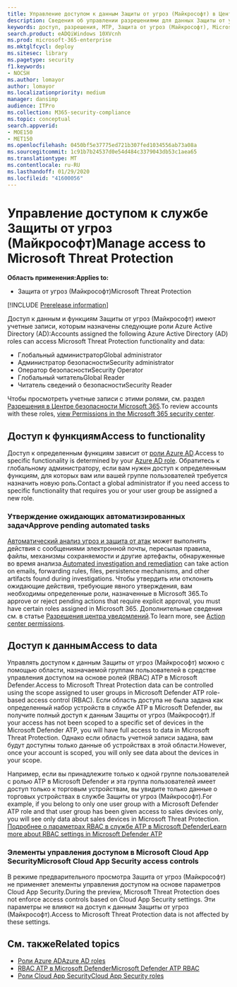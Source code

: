 ```yaml
---
title: Управление доступом к данным Защиты от угроз (Майкрософт) в Центре безопасности Microsoft 365
description: Сведения об управлении разрешениями для данных Защиты от угроз (Майкрософт)
keywords: доступ, разрешения, MTP, Защита от угроз (Майкрософт), Microsoft 365, безопасность, MCAS, MDATP, Cloud App Security, Advanced Threat Protection в Microsoft Defender, область, определение области, RBAC
search.product: eADQiWindows 10XVcnh
ms.prod: microsoft-365-enterprise
ms.mktglfcycl: deploy
ms.sitesec: library
ms.pagetype: security
f1.keywords:
- NOCSH
ms.author: lomayor
author: lomayor
ms.localizationpriority: medium
manager: dansimp
audience: ITPro
ms.collection: M365-security-compliance
ms.topic: conceptual
search.appverid:
- MOE150
- MET150
ms.openlocfilehash: 0450bf5e37775ed721b307fed1034556ab73a08a
ms.sourcegitcommit: 1c91b7b24537d0e54d484c3379043db53c1aea65
ms.translationtype: MT
ms.contentlocale: ru-RU
ms.lasthandoff: 01/29/2020
ms.locfileid: "41600056"
---
```

# <a name="manage-access-to-microsoft-threat-protection"></a><span data-ttu-id="c97a2-104">Управление доступом к службе Защиты от угроз (Майкрософт)</span><span class="sxs-lookup"><span data-stu-id="c97a2-104">Manage access to Microsoft Threat Protection</span></span>

<span data-ttu-id="c97a2-105">**Область применения:**</span><span class="sxs-lookup"><span data-stu-id="c97a2-105">**Applies to:**</span></span>
- <span data-ttu-id="c97a2-106">Защита от угроз (Майкрософт)</span><span class="sxs-lookup"><span data-stu-id="c97a2-106">Microsoft Threat Protection</span></span>

[!INCLUDE [Prerelease information](../includes/prerelease.md)]

<span data-ttu-id="c97a2-107">Доступ к данным и функциям Защиты от угроз (Майкрософт) имеют учетные записи, которым назначены следующие роли Azure Active Directory (AD):</span><span class="sxs-lookup"><span data-stu-id="c97a2-107">Accounts assigned the following Azure Active Directory (AD) roles can access Microsoft Threat Protection functionality and data:</span></span>
- <span data-ttu-id="c97a2-108">Глобальный администратор</span><span class="sxs-lookup"><span data-stu-id="c97a2-108">Global administrator</span></span>
- <span data-ttu-id="c97a2-109">Администратор безопасности</span><span class="sxs-lookup"><span data-stu-id="c97a2-109">Security administrator</span></span>
- <span data-ttu-id="c97a2-110">Оператор безопасности</span><span class="sxs-lookup"><span data-stu-id="c97a2-110">Security Operator</span></span>
- <span data-ttu-id="c97a2-111">Глобальный читатель</span><span class="sxs-lookup"><span data-stu-id="c97a2-111">Global Reader</span></span>
- <span data-ttu-id="c97a2-112">Читатель сведений о безопасности</span><span class="sxs-lookup"><span data-stu-id="c97a2-112">Security Reader</span></span>

<span data-ttu-id="c97a2-113">Чтобы просмотреть учетные записи с этими ролями, см. раздел [Разрешения в Центре безопасности Microsoft 365](https://security.microsoft.com/permissions).</span><span class="sxs-lookup"><span data-stu-id="c97a2-113">To review accounts with these roles, [view Permissions in the Microsoft 365 security center](https://security.microsoft.com/permissions).</span></span>

## <a name="access-to-functionality"></a><span data-ttu-id="c97a2-114">Доступ к функциям</span><span class="sxs-lookup"><span data-stu-id="c97a2-114">Access to functionality</span></span>
<span data-ttu-id="c97a2-115">Доступ к определенным функциям зависит от [роли Azure AD](https://docs.microsoft.com/azure/active-directory/users-groups-roles/directory-assign-admin-roles).</span><span class="sxs-lookup"><span data-stu-id="c97a2-115">Access to specific functionality is determined by your [Azure AD role](https://docs.microsoft.com/azure/active-directory/users-groups-roles/directory-assign-admin-roles).</span></span> <span data-ttu-id="c97a2-116">Обратитесь к глобальному администратору, если вам нужен доступ к определенным функциям, для которых вам или вашей группе пользователей требуется назначить новую роль.</span><span class="sxs-lookup"><span data-stu-id="c97a2-116">Contact a global administrator if you need access to specific functionality that requires you or your user group be assigned a new role.</span></span>

### <a name="approve-pending-automated-tasks"></a><span data-ttu-id="c97a2-117">Утверждение ожидающих автоматизированных задач</span><span class="sxs-lookup"><span data-stu-id="c97a2-117">Approve pending automated tasks</span></span>
<span data-ttu-id="c97a2-118">[Автоматический анализ угроз и защита от атак](mtp-autoir-actions.md) может выполнять действия с сообщениями электронной почты, пересылая правила, файлы, механизмы сохраняемости и другие артефакты, обнаруженные во время анализа.</span><span class="sxs-lookup"><span data-stu-id="c97a2-118">[Automated investigation and remediation](mtp-autoir-actions.md) can take action on emails, forwarding rules, files, persistence mechanisms, and other artifacts found during investigations.</span></span> <span data-ttu-id="c97a2-119">Чтобы утвердить или отклонить ожидающие действия, требующие явного утверждения, вам необходимы определенные роли, назначенные в Microsoft 365.</span><span class="sxs-lookup"><span data-stu-id="c97a2-119">To approve or reject pending actions that require explicit approval, you must have certain roles assigned in Microsoft 365.</span></span> <span data-ttu-id="c97a2-120">Дополнительные сведения см. в статье [Разрешения центра уведомлений](mtp-action-center.md#required-permissions-for-action-center-tasks).</span><span class="sxs-lookup"><span data-stu-id="c97a2-120">To learn more, see [Action center permissions](mtp-action-center.md#required-permissions-for-action-center-tasks).</span></span>

## <a name="access-to-data"></a><span data-ttu-id="c97a2-121">Доступ к данным</span><span class="sxs-lookup"><span data-stu-id="c97a2-121">Access to data</span></span>
<span data-ttu-id="c97a2-122">Управлять доступом к данным Защиты от угроз (Майкрософт) можно с помощью области, назначаемой группам пользователей в средстве управления доступом на основе ролей (RBAC) ATP в Microsoft Defender.</span><span class="sxs-lookup"><span data-stu-id="c97a2-122">Access to Microsoft Threat Protection data can be controlled using the scope assigned to user groups in Microsoft Defender ATP role-based access control (RBAC).</span></span> <span data-ttu-id="c97a2-123">Если область доступа не была задана как определенный набор устройств в службе ATP в Microsoft Defender, вы получите полный доступ к данным Защиты от угроз (Майкрософт).</span><span class="sxs-lookup"><span data-stu-id="c97a2-123">If your access has not been scoped to a specific set of devices in the Microsoft Defender ATP, you will have full access to data in Microsoft Threat Protection.</span></span> <span data-ttu-id="c97a2-124">Однако если область учетной записи задана, вам будут доступны только данные об устройствах в этой области.</span><span class="sxs-lookup"><span data-stu-id="c97a2-124">However, once your account is scoped, you will only see data about the devices in your scope.</span></span>

<span data-ttu-id="c97a2-125">Например, если вы принадлежите только к одной группе пользователей с ролью ATP в Microsoft Defender и эта группа пользователей имеет доступ только к торговым устройствам, вы увидите только данные о торговых устройствах в службе Защиты от угроз (Майкрософт).</span><span class="sxs-lookup"><span data-stu-id="c97a2-125">For example, if you belong to only one user group with a Microsoft Defender ATP role and that user group has been given access to sales devices only, you will see only data about sales devices in Microsoft Threat Protection.</span></span> [<span data-ttu-id="c97a2-126">Подробнее о параметрах RBAC в службе ATP в Microsoft Defender</span><span class="sxs-lookup"><span data-stu-id="c97a2-126">Learn more about RBAC settings in Microsoft Defender ATP</span></span>](https://docs.microsoft.com/windows/security/threat-protection/microsoft-defender-atp/rbac)

### <a name="microsoft-cloud-app-security-access-controls"></a><span data-ttu-id="c97a2-127">Элементы управления доступом в Microsoft Cloud App Security</span><span class="sxs-lookup"><span data-stu-id="c97a2-127">Microsoft Cloud App Security access controls</span></span>
<span data-ttu-id="c97a2-128">В режиме предварительного просмотра Защита от угроз (Майкрософт) не применяет элементы управления доступом на основе параметров Cloud App Security.</span><span class="sxs-lookup"><span data-stu-id="c97a2-128">During the preview, Microsoft Threat Protection does not enforce access controls based on  Cloud App Security settings.</span></span> <span data-ttu-id="c97a2-129">Эти параметры не влияют на доступ к данным Защиты от угроз (Майкрософт).</span><span class="sxs-lookup"><span data-stu-id="c97a2-129">Access to Microsoft Threat Protection data is not affected by these settings.</span></span>

## <a name="related-topics"></a><span data-ttu-id="c97a2-130">См. также</span><span class="sxs-lookup"><span data-stu-id="c97a2-130">Related topics</span></span>

- [<span data-ttu-id="c97a2-131">Роли Azure AD</span><span class="sxs-lookup"><span data-stu-id="c97a2-131">Azure AD roles</span></span>](https://docs.microsoft.com/azure/active-directory/users-groups-roles/directory-assign-admin-roles)
- [<span data-ttu-id="c97a2-132">RBAC ATP в Microsoft Defender</span><span class="sxs-lookup"><span data-stu-id="c97a2-132">Microsoft Defender ATP RBAC</span></span>](https://docs.microsoft.com/windows/security/threat-protection/microsoft-defender-atp/rbac)
- [<span data-ttu-id="c97a2-133">Роли Cloud App Security</span><span class="sxs-lookup"><span data-stu-id="c97a2-133">Cloud App Security roles</span></span>](https://docs.microsoft.com/cloud-app-security/manage-admins)